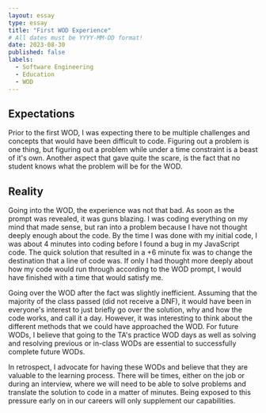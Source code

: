 ```yaml
---
layout: essay
type: essay
title: "First WOD Experience"
# All dates must be YYYY-MM-DD format!
date: 2023-08-30
published: false
labels:
  - Software Engineering
  - Education
  - WOD
---
```



## Expectations
Prior to the first WOD, I was expecting there to be multiple challenges and concepts that would have been difficult to code. Figuring out a problem is one thing, but figuring out a problem while under a time constraint is a beast of it's own. Another aspect that gave quite the scare, is the fact that no student knows what the problem will be for the WOD.

## Reality
Going into the WOD, the experience was not that bad. As soon as the prompt was revealed, it was guns blazing. I was coding everything on my mind that made sense, but ran into a problem because I have not thought deeply enough about the code. By the time I was done with my initial code, I was about 4 minutes into coding before I found a bug in my JavaScript code. The quick solution that resulted in a +6 minute fix was to change the destination that a line of code was. If only I had thought more deeply about how my code would run through according to the WOD prompt, I would have finished with a time that would satisfy me. 

Going over the WOD after the fact was slightly inefficient. Assuming that the majority of the class passed (did not receive a DNF), it would have been in everyone's interest to just briefly go over the solution, why and how the code works, and call it a day. However, it was interesting to think about the different methods that we could have approached the WOD. For future WODs, I believe that going to the TA's practice WOD days as well as solving and resolving previous or in-class WODs are essential to successfully complete future WODs.

In retrospect, I advocate for having these WODs and believe that they are valuable to the learning process. There will be times, either on the job or during an interview, where we will need to be able to solve problems and translate the solution to code in a matter of minutes. Being exposed to this pressure early on in our careers will only supplement our capabilities.
